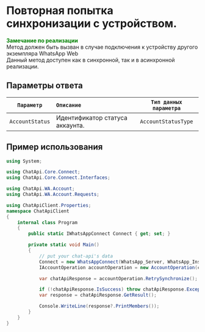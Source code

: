 # Повторная попытка синхронизации с устройством.
**<span style="color:green">Замечание по реализации</span>** <br/>
Метод должен быть вызван в случае подключения к устройству другого экземпляра WhatsApp Web<br/>
Данный метод доступен как в синхронной, так и в асинхронной реализации.

## Параметры ответа
|  `Параметр`           | `Описание`                                            | `Тип данных параметра` | 
|:---------------------:|:------------------------------------------------------|:----------------------:|
|  `AccountStatus`      | Идентификатор статуса аккаунта.                       | `AccountStatusType` |

## Пример использования
```csharp
using System;

using ChatApi.Core.Connect;
using ChatApi.Core.Connect.Interfaces;

using ChatApi.WA.Account;
using ChatApi.WA.Account.Requests;

using ChatApiClient.Properties;
namespace ChatApiClient
{
    internal class Program
    {
        public static IWhatsAppConnect Connect { get; set; }

        private static void Main()
        {
            // put your chat-api's data
            Connect = new WhatsAppConnect(WhatsApp_Server, WhatsApp_Instance, WhatsApp_Token); 
            IAccountOperation accountOperation = new AccountOperation(connect);

            var chatApiResponse = accountOperation.RetrySynchronize();

            if (!chatApiResponse.IsSuccess) throw chatApiResponse.Exception!;
            var response = chatApiResponse.GetResult();

            Console.WriteLine(response?.PrintMembers());
        }
    }
}
```
